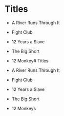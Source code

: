 # Titles

* A River Runs Through It
* Fight Club
* 12 Years a Slave
* The Big Short
* 12 Monkey# Titles

* A River Runs Through It
* Fight Club
* 12 Years a Slave
* The Big Short
* 12 Monkeys
